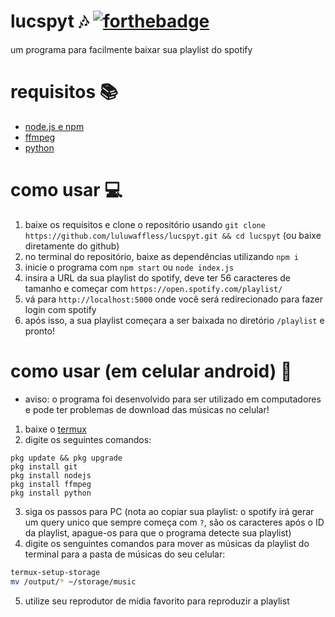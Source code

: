# lucspyt 🎶 [![forthebadge](https://forthebadge.com/images/badges/made-with-javascript.svg)](https://forthebadge.com)
um programa para facilmente baixar sua playlist do spotify
# requisitos 📚
- [node.js e npm](https://nodejs.org/)
- [ffmpeg](https://ffmpeg.org/)
- [python](https://www.python.org/)
# como usar 💻
1. baixe os requisitos e clone o repositório usando ```git clone https://github.com/luluwaffless/lucspyt.git && cd lucspyt``` (ou baixe diretamente do github)
2. no terminal do repositório, baixe as dependências utilizando `npm i`
3. inicie o programa com `npm start` ou `node index.js`
4. insira a URL da sua playlist do spotify, deve ter 56 caracteres de tamanho e começar com `https://open.spotify.com/playlist/`
5. vá para `http://localhost:5000` onde você será redirecionado para fazer login com spotify
6. após isso, a sua playlist começara a ser baixada no diretório `/playlist` e pronto!
# como usar (em celular android) 📱
- aviso: o programa foi desenvolvido para ser utilizado em computadores e pode ter problemas de download das músicas no celular!
1. baixe o [termux](https://github.com/termux/termux-app/releases/latest)
2. digite os seguintes comandos:
```shell
pkg update && pkg upgrade
pkg install git
pkg install nodejs
pkg install ffmpeg
pkg install python
```
3. siga os passos para PC (nota ao copiar sua playlist: o spotify irá gerar um query unico que sempre começa com `?`, são os caracteres após o ID da playlist, apague-os para que o programa detecte sua playlist)
4. digite os senguintes comandos para mover as músicas da playlist do terminal para a pasta de músicas do seu celular:
```sh
termux-setup-storage
mv /output/* ~/storage/music
```
5. utilize seu reprodutor de mídia favorito para reproduzir a playlist
